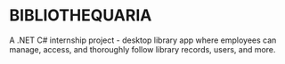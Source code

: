 # BIBLIOTHEQUARIA
A .NET C# internship project - desktop library app where employees can manage, access, and thoroughly follow library records, users, and more.
